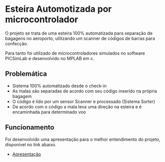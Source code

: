 
# Esteira Automotizada por microcontrolador

O projeto se trata de uma esteira 100% automatizada para separação de bagagens no aeroporto, utilizando um scanner de códigos de barras para confecção.

Para tanto foi utilizado de microcontroladores simulados no software PICSimLab  e desenvolvido no MPLAB em c.





## Problemática

- Sistema 100% automatizado desde o check-in
- As malas são separadas de acordo com seu código inserido na própria bagagem
- O código é lido por um sensor Scanner e processado (Sistema Sorter) 
- De acordo com o código a mala leva uma direção na esteira e é encaminhada para determinado voo 



## Funcionamento
Foi desenvolvido uma apresentação para o melhor entendimento do projeto, disponível no link abaixo.

- [Apresentação](https://github.com/williangrleme/Esteira-Automotizada/blob/main/Apresentacao%20do%20funcionamento.pdf)

